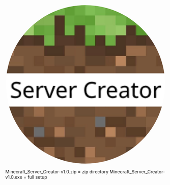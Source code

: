 <center><img src='icon.png' height='500px' style='border-radius: 500px;'/></center>

Minecraft_Server_Creator-v1.0.zip = zip directory
Minecraft_Server_Creator-v1.0.exe = full setup

